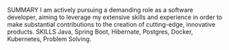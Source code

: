 SUMMARY
I am actively pursuing a demanding role as a software developer, aiming to leverage my extensive skills and
experience in order to make substantial contributions to the creation of cutting-edge, innovative products.
SKILLS
Java, Spring Boot, Hibernate, Postgres, Docker, Kubernetes, Problem Solving.
